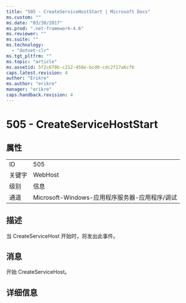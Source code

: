 ```yaml
---
title: "505 - CreateServiceHostStart | Microsoft Docs"
ms.custom: ""
ms.date: "03/30/2017"
ms.prod: ".net-framework-4.6"
ms.reviewer: ""
ms.suite: ""
ms.technology: 
  - "dotnet-clr"
ms.tgt_pltfrm: ""
ms.topic: "article"
ms.assetid: 5f2c670b-c212-458e-bcd0-cdc2f17a6cf6
caps.latest.revision: 4
author: "Erikre"
ms.author: "erikre"
manager: "erikre"
caps.handback.revision: 4
---
```

# 505 - CreateServiceHostStart
## 属性  
  
|||  
|-|-|  
|ID|505|  
|关键字|WebHost|  
|级别|信息|  
|通道|Microsoft\-Windows\-应用程序服务器\-应用程序\/调试|  
  
## 描述  
 当 CreateServiceHost 开始时，将发出此事件。  
  
## 消息  
 开始 CreateServiceHost。  
  
## 详细信息
